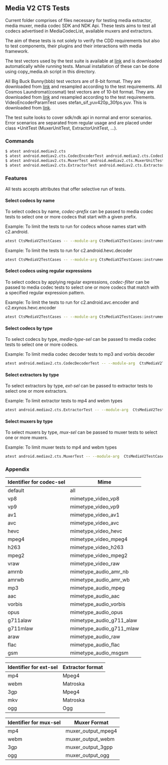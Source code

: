 ## Media V2 CTS Tests
Current folder comprises of files necessary for testing media extractor, media muxer, media codec SDK and NDK Api. These tests aims to test all codecs advertised in MediaCodecList, available muxers and extractors.

The aim of these tests is not solely to verify the CDD requirements but also to test components, their plugins and their interactions with media framework.

The test vectors used by the test suite is available at [link](https://dl.google.com/android/xts/cts/tests/media/CtsMediaV2TestCases-4.0.zip) and is downloaded automatically while running tests. Manual installation of these can be done using copy_media.sh script in this directory.

All Big Buck Bunny(bbb) test vectors are of 8-bit format. They are downloaded from [link](https://peach.blender.org/download/) and resampled according to the test requirements.
All Cosmos Laundromat(cosmat) test vectors are of 10-bit format. They are downloaded from [link](https://media.xiph.org/) and resampled according to the test requirements.
VideoEncoderParamTest uses stefan_sif_yuv420p_30fps.yuv. This is downloaded from [link](https://media.xiph.org/).

The test suite looks to cover sdk/ndk api in normal and error scenarios. Error scenarios are separated from regular usage and are placed under class *UnitTest (MuxerUnitTest, ExtractorUnitTest, ...).

### Commands
```sh
$ atest android.mediav2.cts
$ atest android.mediav2.cts.CodecEncoderTest android.mediav2.cts.CodecDecoderTest
$ atest android.mediav2.cts.MuxerTest android.mediav2.cts.MuxerUnitTest
$ atest android.mediav2.cts.ExtractorTest android.mediav2.cts.ExtractorUnitTest
```

### Features
All tests accepts attributes that offer selective run of tests.

#### Select codecs by name
To select codecs by name, *codec-prefix* can be passed to media codec tests to select one or more codecs that start with a given prefix.

Example: To limit the tests to run for codecs whose names start with c2.android.

```sh
atest CtsMediaV2TestCases -- --module-arg CtsMediaV2TestCases:instrumentation-arg:codec-prefix:=c2.android.
```

Example: To limit the tests to run for c2.android.hevc.decoder

```sh
atest CtsMediaV2TestCases -- --module-arg CtsMediaV2TestCases:instrumentation-arg:codec-prefix:=c2.android.hevc.decoder
```

#### Select codecs using regular expressions
To select codecs by applying regular expressions, *codec-filter* can be passed to media codec tests to select one or more codecs that match with a specified regular expression pattern.

Example: To limit the tests to run for c2.android.avc.encoder and c2.exynos.hevc.encoder

```sh
atest CtsMediaV2TestCases -- --module-arg CtsMediaV2TestCases:instrumentation-arg:codec-filter:="c2\.android\.avc\.encoder\|c2\.exynos\.hevc\.encoder"
```

#### Select codecs by type
To select codecs by type, *media-type-sel* can be passed to media codec tests to select one or more codecs.

Example: To limit media codec decoder tests to mp3 and vorbis decoder

```sh
atest android.mediav2.cts.CodecDecoderTest -- --module-arg  CtsMediaV2TestCases:instrumentation-arg:media-type-sel:=mp3,vorbis
```

#### Select extractors by type
To select extractors by type, *ext-sel* can be passed to extractor tests to select one or more extractors.

Example: To limit extractor tests to mp4 and webm types
```sh
atest android.mediav2.cts.ExtractorTest -- --module-arg  CtsMediaV2TestCases:instrumentation-arg:ext-sel:=mp4,webm
```

#### Select muxers by type
To select muxers by type, *mux-sel* can be passed to muxer tests to select one or more muxers.

Example: To limit muxer tests to mp4 and webm types
```sh
atest android.mediav2.cts.MuxerTest -- --module-arg  CtsMediaV2TestCases:instrumentation-arg:mux-sel:=mp4,webm
```

### Appendix
| Identifier for codec-sel | Mime |
| ------ | ------ |
|default|all|
|vp8|mimetype_video_vp8|
|vp9|mimetype_video_vp9|
|av1|mimetype_video_av1|
|avc|mimetype_video_avc|
|hevc|mimetype_video_hevc|
|mpeg4|mimetype_video_mpeg4|
|h263|mimetype_video_h263|
|mpeg2|mimetype_video_mpeg2|
|vraw|mimetype_video_raw|
|amrnb|mimetype_audio_amr_nb|
|amrwb|mimetype_audio_amr_wb|
|mp3|mimetype_audio_mpeg|
|aac|mimetype_audio_aac|
|vorbis|mimetype_audio_vorbis|
|opus|mimetype_audio_opus|
|g711alaw|mimetype_audio_g711_alaw|
|g711mlaw|mimetype_audio_g711_mlaw|
|araw|mimetype_audio_raw|
|flac|mimetype_audio_flac|
|gsm|mimetype_audio_msgsm|


| Identifier for ext-sel | Extractor format |
| ------ | ------ |
|mp4|Mpeg4|
|webm|Matroska|
|3gp|Mpeg4|
|mkv|Matroska|
|ogg|Ogg|


| Identifier for mux-sel | Muxer Format |
| ------ | ------ |
|mp4|muxer_output_mpeg4|
|webm|muxer_output_webm|
|3gp|muxer_output_3gpp|
|ogg|muxer_output_ogg|
